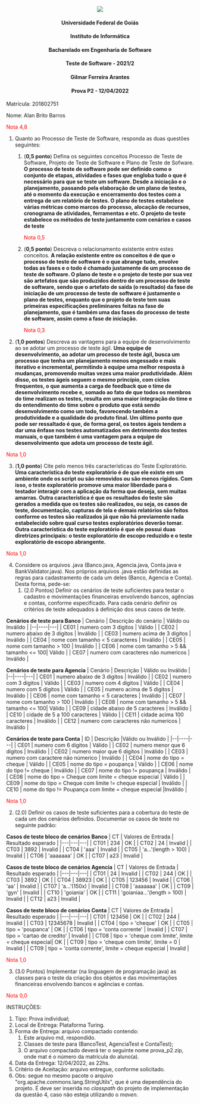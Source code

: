 <div align=center>
  <img src="brasaooficialcolorido.png">
</div>

#### <p style="text-align: center;">Universidade Federal de Goiás</p>
#### <p style="text-align: center;">Instituto de Informática</p>
#### <p style="text-align: center;">Bacharelado em Engenharia de Software</p>
#### <p style="text-align: center;">Teste de Software - 2021/2</p>
#### <p style="text-align: center;">Gilmar Ferreira Arantes</p>
####  <p style="text-align: center;"> Prova P2 - 12/04/2022</p>

Matrícula: 201802751

Nome: Alan Brito Barros

<p><font color="red">Nota 4,8</font></p>


1. Quanto ao Processo de Teste de Software, responda as duas questões seguintes:
   1. (**0,5 ponto**) Defina os seguintes conceitos Processo de Teste de Software, Projeto de Teste de Software e Plano de Teste de Sofware. **O processo de teste de software pode ser definido como o conjunto de etapas, atividades e fases que engloba tudo o que é necessário para que se teste um software. Desde a iniciação e o planejamento, passando pela elaboração de um plano de testes, até o momento da execução e encerramento dos testes com a entrega de um relatório de testes. O plano de testes estabelece várias métricas como marcos do processo, alocação de recursos, cronograma de atividades, ferramentas e etc. O projeto de teste estabelece os métodos de teste juntamente com cenários e casos de teste**
      <p><font color="red">Nota 0,5</font></p>

   2. (**0,5 ponto**) Descreva o relacionamento existente entre estes conceitos. **A relação existente entre os conceitos é de que o processo de teste de software é o que abrange tudo, envolve todas as fases e o todo é chamado justamente de um processo de teste de software. O plano de teste e o projeto de teste por sua vez são artefatos que são produzidos dentro de um processo de teste de software, sendo que o artefato de saída (o resultado) da fase de iniciação de um processo de teste de software é justamente o plano de testes, enquanto que o projeto de teste tem suas primeiras especificações preliminares feitas na fase de planejamento, que é também uma das fases do processo de teste de software, assim como a fase de iniciação.**
      <p><font color="red">Nota 0,3</font></p>

2. (**1,0 pontos**) Descreva as vantagens para a equipe de desenvolvimento ao se adotar um processo de teste ágil. **Uma equipe de desenvolvimento, ao adotar um processo de teste ágil, busca um processo que tenha um planejamento menos engessado e mais iterativo e incremental, permitindo à equipe uma melhor resposta à mudanças, promovendo muitas vezes uma maior produtividade. Além disso, os testes ágeis seguem o mesmo princípio, com ciclos frequentes, o que aumenta a carga de feedback que o time de desenvolvimento recebe e, somado ao fato de que todos os membros do time realizam os testes, resulta em uma maior integração do time e do entendimento do time sobre o produto que está sendo desenvolvimento como um todo, favorecendo também a produtividade e a qualidade do produto final. Um último ponto que pode ser ressaltado é que, de forma geral, os testes ágeis tendem a dar uma ênfase nos testes automatizados em detrimento dos testes manuais, o que também é uma vantagem para a equipe de desenvolvimento que adota um processo de teste ágil.**
<p><font color="red">Nota 1,0</font></p>

3. (**1,0 ponto**) Cite pelo menos três características do Teste Exploratório. **Uma característica do teste exploratório é de que ele existe em um ambiente onde os script ou são removidos ou são menos rígidos. Com isso, o teste exploratório promove uma maior liberdade para o testador interagir com a aplicação da forma que deseja, sem muitas amarras. Outra característica é que os resultados do teste são gerados a medida que os testes são realizados, ou seja, os casos de teste, documentação, capturas de tela e demais relatórios são feitos conforme os testes são realizados já que não há previamente nada estabelecido sobre qual curso testes exploratórios deverão tomar. Outra característica do teste exploratório é que ele possui duas diretrizes principais: o teste exploratório de escopo reduzido e o teste exploratório de escopo abrangente.**
<p><font color="red">Nota 1,0</font></p>

4. Considere os arquivos .java (Banco.java, Agencia.java, Conta.java e BankValidator.java). Nos próprios arquivos .java estão definidas as regras para cadastramento de cada um deles (Banco, Agencia e Conta). Desta forma, pede-se:
   1. (2.0 Pontos) Definir os cenários de teste suficientes para testar o cadastro e movimentações financeiras envolvendo bancos, agências e contas, conforme especificado. Para cada cenário definir os critérios de teste adequados à definição dos seus casos de teste.

**Cenários de teste para Banco**
|  Cenário  |           Descrição do cenário        | Válido ou Inválido |
|--|----|---|
| CE01 | numero com 3 digitos                        | Válido |
| CE02 | numero abaixo de 3 digitos                    | Inválido |
| CE03 | numero acima de 3 digitos                    | Inválido |
| CE04 | nome com tamanho < 5 caracteres             | Inválido |
| CE05 | nome com tamanho > 100                       | Inválido |
| CE06 | nome com tamanho > 5 && tamanho <= 100| Válido |
| CE07 | numero com caracteres não numericos                      | Inválido |


**Cenários de teste para Agencia**
|  Cenário  |           Descrição                          | Válido ou Inválido |
|--|----|---|
| CE01 | numero abaixo de 3 digitos                   | Inválido |
| CE02 | numero com 3 digitos                          | Válido |
| CE03 | numero com 4 digitos                          | Válido |
| CE04 | numero com 5 digitos                          | Válido |
| CE05 | numero acima de 5 digitos                     | Inválido |
| CE06 | nome com tamanho < 5 caracteres             | Inválido |
| CE07 | nome com tamanho > 100                       | Inválido |
| CE08 | nome com tamanho > 5 && tamanho <= 100| Válido |
| CE09 | cidade abaixo de 5 caracteres                        | Inválido |
| CE10 | cidade de 5 a 100 caracteres                 | Válido |
| CE11 | cidade acima 100 caracteres                      | Inválido |
| CE12 | numero com caracteres não numericos                      | Inválido |


**Cenários de teste para Conta**
|  ID  |           Descrição                          |Válido ou Inválido |
|--|----|---|
| CE01 | numero com 6 digitos                           | Válido |
| CE02 | numero menor que 6 dígitos                          | Inválido |
| CE02 | numero maior que 6 dígitos                          | Inválido |
| CE03 | numero com caractere não númerico            | Inválido |
| CE04 | nome do tipo = cheque          | Válido |
| CE05 | nome do tipo = poupança          | Válido |
| CE06 | nome do tipo != cheque          | Inválido |
| CE07 | nome do tipo != poupança          | Inválido |
| CE08 | nome do tipo = Cheque com limite = cheque especial    | Válido |
| CE09 | nome do tipo = Cheque com limite != cheque especial   | Inválido |
| CE10 | nome do tipo != Poupança com limite = cheque especial |Inválido |

<p><font color="red">Nota 1,0</font></p>

   2. (2.0) Definir os casos de teste suficientes para a cobertura do teste de cada um dos cenários definidos. Documentar os casos de teste no seguinte padrão:

**Casos de teste bloco de cenários Banco**
   | CT | Valores de Entrada | Resultado esperado |
   |---|---|---|
   | CT01 | 234 | OK |
   | CT02 | 24 | Invalid |
   | CT03 | 3892 | Invalid |
   | CT04 | 'aaa' | Invalid |
   | CT05 | 'a...'(length > 100) | Invalid |
   | CT06 | 'aaaaaaa' | OK |
   | CT07 | a23 | Invalid |

**Casos de teste bloco de cenários Agencia**
   | CT | Valores de Entrada | Resultado esperado |
   |---|---|---|
   | CT01 | 24 | Invalid |
   | CT02 | 244 | OK |
   | CT03 | 3892 | OK |
   | CT04 | 38923 | OK |
   | CT05 | 123456 | Invalid |
   | CT06 | 'aa' | Invalid |
   | CT07 | 'a...'(150x) | Invalid |
   | CT08 | 'aaaaaaa' | OK |
   | CT09 | 'gyn' | Invalid |
   | CT10 | 'goiania' | OK |
   | CT11 | 'goianiaa...'(length > 100) | Invalid |
   | CT12 | a23 | Invalid |

   **Casos de teste bloco de cenários Conta**
   | CT | Valores de Entrada | Resultado esperado |
   |---|---|---|
   | CT01 | 123456 | OK |
   | CT02 | 244 | Invalid |
   | CT03 | 12345678 | Invalid |
   | CT04 | tipo = 'cheque' | OK |
   | CT05 | tipo = 'poupanca' | OK |
   | CT06 | tipo = 'conta corrente' | Invalid |
   | CT07 | tipo = 'cartao de credito' | Invalid |
   | CT08 | tipo = 'cheque com limite', limite = cheque especial| OK |
   | CT09 | tipo = 'cheque com limite', limite = 0 | Invalid |
   | CT09 | tipo = 'conta corrente', limite = cheque especial | Invalid |

<p><font color="red">Nota 1,0</font></p>

   3. (3.0 Pontos) Implementar (na linguagem de programação java) as classes para o teste da criação dos objetos e das movimentações financeiras envolvendo bancos e agências e contas.
<p><font color="red">Nota 0,0</font></p>

INSTRUÇÕES:
1. Tipo: Prova individual;
2. Local de Entrega: Plataforma Turing.
3. Forma de Entrega: arquivo compactado contendo:
   1. Este arquivo md, respondido.
   2. Classes de teste para (BancoTest, AgenciaTest e ContaTest);
   3. O arquivo compactado deverá ter o seguinte nome prova_p2<mat>.zip, onde mat é o número da matrícula do aluno(a).
5. Data da Entrega: 12/04/2022, as 22hs.
6. Critério de Aceitação: arquivo entregue, conforme solicitado.
7. Obs: segue no mesmo pacote o arquivo "org.apache.commons.lang.StringUtils", que é uma dependência do projeto. É deve ser inserida no _classpath_ do projeto de implementação da questão 4, caso não esteja utilizando o _maven_.
